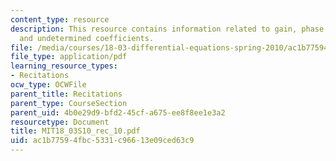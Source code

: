 ```yaml
---
content_type: resource
description: This resource contains information related to gain, phase lag, resonance
  and undetermined coefficients.
file: /media/courses/18-03-differential-equations-spring-2010/ac1b77594fbc5331c96613e09ced63c9_MIT18_03S10_rec_10.pdf
file_type: application/pdf
learning_resource_types:
- Recitations
ocw_type: OCWFile
parent_title: Recitations
parent_type: CourseSection
parent_uid: 4b0e29d9-bfd2-45cf-a675-ee8f8ee1e3a2
resourcetype: Document
title: MIT18_03S10_rec_10.pdf
uid: ac1b7759-4fbc-5331-c966-13e09ced63c9
---
```

